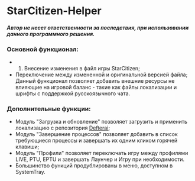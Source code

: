 # StarCitizen-Helper

#### *Автор не несет ответственности за последствия, при использовании данного программного решения.*

### Основной функционал:
  * 1. Внесение изменения в файл игры StarCitizen;
  * Переключение между измененной и оригинальной версией файла;
Данный функционал позволяет добавить внешние ресурсы не влияющие на игровой баланс - такие как файлы локализации и шрифты с поддержкой русскоязычного чата.

### Дополнительные функции:
  * Модуль "Загрузка и обновление" позволяет загрузить и применить локализацию с репозитория [Defterai]( https://github.com/defterai/StarCitizenModding);
  * Модуль "Завершение процессов" позволяет добавить в список требующиеся процессы и завершать их одним кликом горячей клавиши;
  * Модуль "Профили" позволяет переключать игру между профилями LIVE, PTU, EPTU и завершать Лаунчер и Игру при необходимости.
  * Большинство функций продублированы в меню, доступном в SystemTray.
